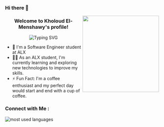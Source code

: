 ### Hi there 👋
<img width="250" align="right" src="https://c.tenor.com/_DOBjnGspYAAAAAM/code-coding.gif">

<h3 align="center">
  Welcome to Kholoud El-Menshawy's profile!
  
</h3>

<!-- Typing SVG by DenverCoder1 - https://github.com/DenverCoder1/readme-typing-svg -->
<p align="center">
 <img src="https://readme-typing-svg.herokuapp.com?font=Fira+Code&pause=1000&color=DA5D0EE4&width=435&lines=I+am+software+Engineering+Student+;I+always+learn%2C+experience+new+tech+" alt="Typing SVG" /></a>
</p> 

- 🏢 I'm a Software Engineer student at ALX
- 👨‍💻 As an ALX student, I'm currently learning and exploring new technologies to improve my skills.
- ⚡ Fun Fact: I'm a coffee enthusiast and my perfect day would start and end with a cup of coffee.

### Connect with Me :

<a href="https://www.linkedin.com/in/kholoud-el-menshawy-4831501b5/" target="_blank"></a>

<img align="left" src="https://github-readme-stats.vercel.app/api/top-langs?username=kholoudelmenshawy&show_icons=true&locale=en&layout=compact&theme=radical" alt="most used languages" />
<br>

</a>

<!--
**kholoudelmenshawy/kholoudelmenshawy** is a ✨ _special_ ✨ repository because its `README.md` (this file) appears on your GitHub profile.

Here are some ideas to get you started:

- 🔭 I’m currently working on ...
- 🌱 I’m currently learning HTML & CSS & Emacs, Vim
- 👯 I’m looking to collaborate on ...
- 🤔 I’m looking for help with ...
- 💬 Ask me about ...
- 📫 How to reach me: ...
- 😄 Pronouns: ...
- ⚡ Fun fact: ...
-->
